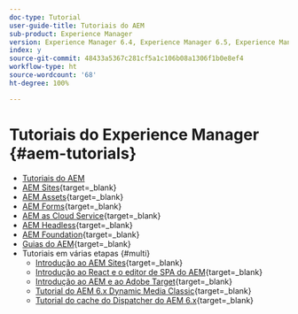 ```yaml
---
doc-type: Tutorial
user-guide-title: Tutoriais do AEM
sub-product: Experience Manager
version: Experience Manager 6.4, Experience Manager 6.5, Experience Manager as a Cloud Service
index: y
source-git-commit: 48433a5367c281cf5a1c106b08a1306f1b0e8ef4
workflow-type: ht
source-wordcount: '68'
ht-degree: 100%

---
```



# Tutoriais do Experience Manager {#aem-tutorials}

+ [Tutoriais do AEM](overview.md)
+ [AEM Sites](https://experienceleague.adobe.com/pt-br/docs/experience-manager-learn/sites/overview){target=_blank}
+ [AEM Assets](https://experienceleague.adobe.com/pt-br/docs/experience-manager-learn/assets/overview){target=_blank}
+ [AEM Forms](https://experienceleague.adobe.com/pt-br/docs/experience-manager-learn/forms/overview){target=_blank}
+ [AEM as Cloud Service](https://experienceleague.adobe.com/pt-br/docs/experience-manager-learn/cloud-service/overview){target=_blank}
+ [AEM Headless](https://experienceleague.adobe.com/pt-br/docs/experience-manager-learn/getting-started-with-aem-headless/overview){target=_blank}
+ [AEM Foundation](https://experienceleague.adobe.com/pt-br/docs/experience-manager-learn/cloud-service/overview){target=_blank}
+ [Guias do AEM](https://experienceleague.adobe.com/pt-br/docs/experience-manager-guides/using/overview){target=_blank}
+ Tutoriais em várias etapas {#multi}
   + [Introdução ao AEM Sites](https://experienceleague.adobe.com/docs/experience-manager-learn/getting-started-wknd-tutorial-develop/overview.html?lang=pt-BR){target=_blank}
   + [Introdução ao React e o editor de SPA do AEM](https://experienceleague.adobe.com/pt-br/docs/experience-manager-learn/getting-started-with-aem-headless/spa-editor/react/overview){target=_blank}
   + [Introdução ao AEM e ao Adobe Target](https://experienceleague.adobe.com/pt-br/docs/experience-manager-learn/aem-target-tutorial/overview){target=_blank}
   + [Tutorial do AEM 6.x Dynamic Media Classic](https://experienceleague.adobe.com/pt-br/docs/experience-manager-learn/dynamic-media-classic-tutorial/overview){target=_blank}
   + [Tutorial do cache do Dispatcher do AEM 6.x](https://experienceleague.adobe.com/pt-br/docs/experience-manager-learn/dispatcher-tutorial/overview){target=_blank}
